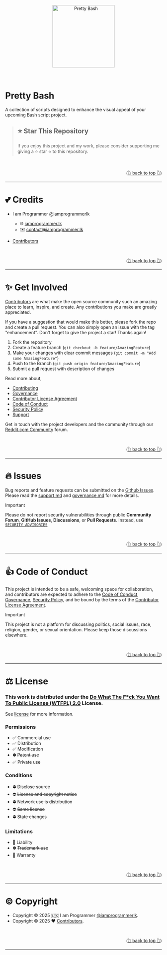 <a name="readme-top"></a>

<br>
<br>

<div align="center" style="text-align: center;">
  <a href="https://iamprogrammer.lk">
    <img src="https://avatars.githubusercontent.com/u/240835535?s=200&v=4" alt="Pretty Bash" width="200">
  </a>
</div>

<br>
<br>

# Pretty Bash

A collection of scripts designed to enhance the visual appeal of your upcoming Bash script project.

> ## ⭐ Star This Repository
>
> If you enjoy this project and my work, please consider supporting me giving a ⭐ star ⭐ to this repository.

<br>
<p align="right">(<a href="#readme-top">👆 back to top 👆</a>)</p>

---

# 💕 Credits

- I am Programmer [@iamprogrammerlk][iamprogrammer_github]

  - 🌐 [iamprogrammer.lk][iamprogrammer_url]
  - ✉️ [contact@iamprogrammer.lk][iamprogrammer_email]

- [Contributors][contributors]

<br>
<p align="right">(<a href="#readme-top">👆 back to top 👆</a>)</p>

---

# ✨ Get Involved

[Contributors][contributors] are what make the open source community such an amazing place to learn, inspire,
and create. Any contributions you make are greatly appreciated.

If you have a suggestion that would make this better, please fork the repo and create a pull request.
You can also simply open an issue with the tag "enhancement". Don't forget to give the project a star! Thanks again!

1. Fork the repository
2. Create a feature branch (`git checkout -b feature/AmazingFeature`)
3. Make your changes with clear commit messages (`git commit -m "Add some AmazingFeature"`)
4. Push to the Branch (`git push origin feature/AmazingFeature`)
5. Submit a pull request with description of changes

Read more about,

- [Contributing][contributing]
- [Governance][governance]
- [Contributor License Agreement][contributor_license_agreement]
- [Code of Conduct][code_of_conduct]
- [Security Policy][security]
- [Support][support]

Get in touch with the project developers and the community through our [Reddit.com Community][community] forum.

<br>
<p align="right">(<a href="#readme-top">👆 back to top 👆</a>)</p>

---

# 🔥 Issues

Bug reports and feature requests can be submitted on the [Github Issues][issues].
Please read the [support.md][support] and [governance.md][governance] for more details.

> [!IMPORTANT]
>
> Please do not report security vulnerabilities through public **Community Forum**, **GitHub Issues**,
> **Discussions**, or **Pull Requests**. Instead, use [`SECURITY ADVISORIES`][security_advisories]

<br>
<p align="right">(<a href="#readme-top">👆 back to top 👆</a>)</p>

---

# 👍 Code of Conduct

This project is intended to be a safe, welcoming space for collaboration, and contributors are expected to adhere to
the [Code of Conduct][code_of_conduct], [Governance][governance], [Security Policy][security],
and be bound by the terms of the [Contributor License Agreement][contributor_license_agreement].

> [!IMPORTANT]
>
> This project is not a platform for discussing politics, social issues, race, religion, gender, or sexual orientation.
> Please keep those discussions elsewhere.

<br>
<p align="right">(<a href="#readme-top">👆 back to top 👆</a>)</p>

---

# ⚖️ License

### This work is distributed under the [Do What The F\*ck You Want To Public License (WTFPL) 2.0][license] License.

See [license][license_md] for more information.

### Permissions

- ✅ Commercial use
- ✅ Distribution
- ✅ Modification
- ⛔ ~~Patent use~~
- ✅ Private use

### Conditions

- ⛔ ~~Disclose source~~
- ⛔ ~~License and copyright notice~~
- ⛔ ~~Network use is distribution~~
- ⛔ ~~Same license~~
- ⛔ ~~State changes~~

### Limitations

- 🚫 Liability
- ⛔ ~~Trademark use~~
- 🚫 Warranty

<br>
<p align="right">(<a href="#readme-top">👆 back to top 👆</a>)</p>

---

# ©️ Copyright

- Copyright © 2025 🇱🇰 I am Programmer [@iamprogrammerlk][iamprogrammer_github].
- Copyright © 2025 ❤️ [Contributors][contributors].

<br>
<p align="right">(<a href="#readme-top">👆 back to top 👆</a>)</p>

---

[iamprogrammer_github]: https://github.com/iamprogrammerlk
[iamprogrammer_url]: https://iamprogrammer.lk
[iamprogrammer_email]: mailto:contact@iamprogrammer.lk
[contributors]: https://github.com/prettybash/prettybash/graphs/contributors
[community]: https://reddit.com/r/prettybash
[contributing]: https://github.com/prettybash/prettybash/blob/main/contributing.md
[governance]: https://github.com/prettybash/prettybash/blob/main/governance.md
[support]: https://github.com/prettybash/prettybash/blob/main/support.md
[issues]: https://github.com/prettybash/prettybash/issues
[code_of_conduct]: https://github.com/prettybash/prettybash/blob/main/code_of_conduct.md
[security]: https://github.com/prettybash/prettybash/blob/main/security.md
[contributor_license_agreement]: https://github.com/prettybash/prettybash/blob/main/contributor_license_agreement.md
[license]: https://choosealicense.com/licenses/wtfpl/
[license_md]: https://github.com/prettybash/prettybash/blob/main/license.md
[security_advisories]: https://github.com/prettybash/prettybash/security/advisories/new
